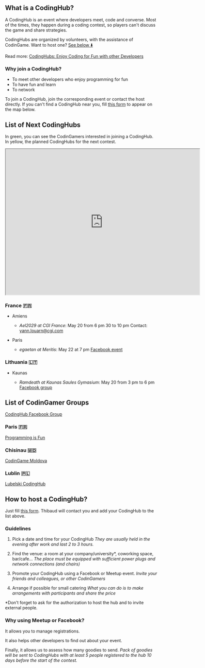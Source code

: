 ## What is a CodingHub?

A CodingHub is an event where developers meet, code and converse. Most of the times, they happen during a coding contest, so players can't discuss the game and share strategies.

CodingHubs are organized by volunteers, with the assistance of CodinGame. Want to host one? [See below ⬇️](pages/community/hub.md#host)

Read more:
[CodingHubs: Enjoy Coding for Fun with other Developers](https://www.codingame.com/blog/codinghubs-enjoy-coding-developers/)

### Why join a CodingHub?

- To meet other developers who enjoy programming for fun
- To have fun and learn
- To network

To join a CodingHub, join the corresponding event or contact the host directly. If you can't find a CodingHub near you, fill [this form](https://codingame.typeform.com/to/aIhWPc) to appear on the map below.

## List of Next CodingHubs

In green, you can see the CodinGamers interested in joining a CodingHub. In yellow, the planned CodingHubs for the next contest.

<iframe src="https://www.google.com/maps/d/embed?mid=1XWOYtGjzzsovaq8TXWHXJTZl2tqf8K0A" width="640" height="480"></iframe>

### France 🇫🇷

- Amiens

	- *Ael2029 at CGI France*: May 20 from 6 pm 30 to 10 pm
	Contact: yann.louarn@cgi.com

- Paris

	- *egaetan at Meritis*: May 22 at 7 pm
	[Facebook event](https://www.facebook.com/events/2290872874519191/)

### Lithuania 🇱🇹

- Kaunas
	
	- *Ramdeath at Kaunas Saules Gymasium*: May 20 from 3 pm to 6 pm
	[Facebook group](https://www.facebook.com/groups/680108122421462/)


## List of CodinGamer Groups

[CodingHub Facebook Group](https://www.facebook.com/groups/345333262492063/)

### Paris 🇫🇷
[Programming is Fun](https://www.meetup.com/Programming-is-Fun/)

### Chisinau 🇲🇩

[CodinGame Moldova](https://www.facebook.com/groups/1832627603638404/)

### Lublin 🇵🇱

[Lubelski CodingHub](https://www.facebook.com/lubelskicodinghub/)

## <a name="host"></a>How to host a CodingHub?

Just fill [this form](https://codingame.typeform.com/to/ihoVPP). Thibaud will contact you and add your CodingHub to the list above.

### Guidelines

1. Pick a date and time for your CodingHub
_They are usually held in the evening after work and last 2 to 3 hours._

2. Find the venue: a room at your company/university*, coworking space, bar/cafe...
_The place must be equipped with sufficient power plugs and network connections (and chairs)_

3. Promote your CodingHub using a Facebook or Meetup event.
_Invite your friends and colleagues, or other CodinGamers_

4. Arrange if possible for small catering
_What you can do is to make arrangements with participants and share the price_

*Don't forget to ask for the authorization to host the hub and to invite external people.

### Why using Meetup or Facebook?

It allows you to manage registrations.

It also helps other developers to find out about your event.

Finally, it allows us to assess how many goodies to send.
_Pack of goodies will be sent to CodingHubs with at least 5 people registered to the hub 10 days before the start of the contest._